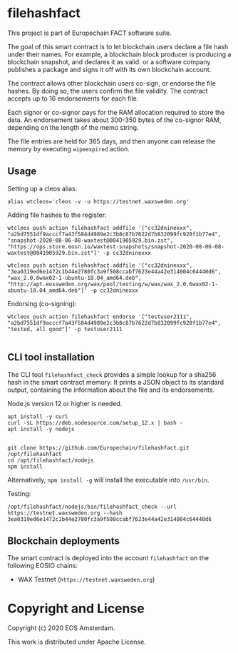 # filehashfact

This project is part of Europechain FACT software suite.

The goal of this smart contract is to let blockchain users declare a
file hash under their names. For example, a blockchain block producer
is producing a blockchain snapshot, and declares it as valid. or a
software company publishes a package and signs it off with its own
blockchain account.

The contract allows other blockchain users co-sign, or endorse the
file hashes. By doing so, the users confirm the file validity. The
contract accepts up to 16 endorsements for each file.

Each signor or co-signor pays for the RAM allocation required to store
the data. An endorsement takes about 300-350 bytes of the co-signor
RAM, depending on the length of the memo string.

The file entries are held for 365 days, and then anyone can release
the memory by executing `wipeexpired` action.


## Usage

Setting up a cleos alias:

```
alias wtcleos='cleos -v -u https://testnet.waxsweden.org'
```

Adding file hashes to the register:

```
wtcleos push action filehashfact addfile '["cc32dninexxx", "a2bd7551df9acccf7a43f584d4989e2c3b8c87b7622d7b832099fc928f1b77e4", "snapshot-2020-08-06-08-waxtest@0041905929.bin.zst", "https://ops.store.eosn.io/waxtest-snapshots/snapshot-2020-08-06-08-waxtest@0041905929.bin.zst"]' -p cc32dninexxx

wtcleos push action filehashfact addfile '["cc32dninexxx", "3ea0319ed6e1472c1b44e2780fc3a9f508ccabf7623e44a42e314004c64440d6", "wax_2.0.6wax02-1-ubuntu-18.04_amd64.deb", "http://apt.eossweden.org/wax/pool/testing/w/wax/wax_2.0.6wax02-1-ubuntu-18.04_amd64.deb"]' -p cc32dninexxx

```

Endorsing (co-signing):

```
wtcleos push action filehashfact endorse '["testuser2111", "a2bd7551df9acccf7a43f584d4989e2c3b8c87b7622d7b832099fc928f1b77e4", "tested, all good"]' -p testuser2111


```



## CLI tool installation

The CLI tool `filehashfact_check` provides a simple lookup for a
sha256 hash in the smart contract memory. It prints a JSON object to
its standard output, containing the information about the file and its
endorsements.

Node.js version 12 or higher is needed.

```
apt install -y curl
curl -sL https://deb.nodesource.com/setup_12.x | bash -
apt install -y nodejs


git clone https://github.com/Europechain/filehashfact.git /opt/filehashfact
cd /opt/filehashfact/nodejs
npm install
```

Alternatively, `npm install -g` will install the executable into `/usr/bin`.

Testing:
```
/opt/filehashfact/nodejs/bin/filehashfact_check --url https://testnet.waxsweden.org --hash 3ea0319ed6e1472c1b44e2780fc3a9f508ccabf7623e44a42e314004c64440d6

```


## Blockchain deployments

The smart contract is deployed into the account `filehashfact` on the
following EOSIO chains:


* WAX Testnet (`https://testnet.waxsweden.org`)




# Copyright and License

Copyright (c) 2020 EOS Amsterdam.

This work is distributed under Apache License.
